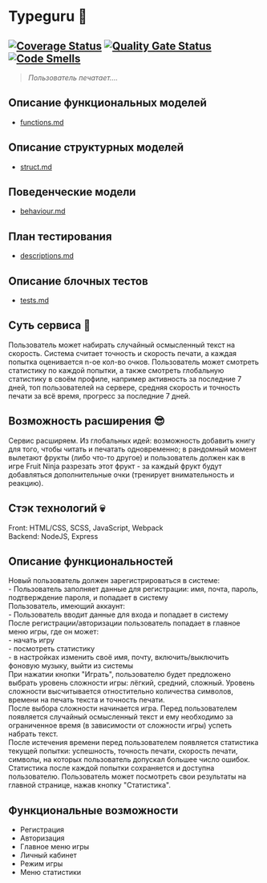 # Typeguru 👋
[![Coverage Status](https://coveralls.io/repos/github/danelloptz/typeguru/badge.svg?branch=main)](https://coveralls.io/github/danelloptz/typeguru?branch=main)
[![Quality Gate Status](https://sonarcloud.io/api/project_badges/measure?project=danelloptz_typeguru&metric=alert_status)](https://sonarcloud.io/summary/new_code?id=danelloptz_typeguru)
[![Code Smells](https://sonarcloud.io/api/project_badges/measure?project=danelloptz_typeguru&metric=code_smells)](https://sonarcloud.io/summary/new_code?id=danelloptz_typeguru)
---
> *Пользователь печатает....*

## Описание функциональных моделей        
* [functions.md](docs/functions.md)     
## Описание структурных моделей        
* [struct.md](docs/struct.md) 
## Поведенческие модели              
* [behaviour.md](docs/behaviour.md)     
## План тестирования              
* [descriptions.md](docs/descriptions.md)    
## Описание блочных тестов              
* [tests.md](docs/tests.md)    

## Суть сервиса 👾
Пользователь может набирать случайный осмысленный текст на скорость. Система считает точность и скорость печати, а каждая попытка оценивается n-ое кол-во очков. Пользователь может смотреть статистику по каждой попытки, а также смотреть глобальную статистику в своём профиле, например активность за последние 7 дней, топ пользователей на сервере, средняя скорость и точность печати за всё время, прогресс за последние 7 дней.     

## Возможность расширения 😎
Сервис расширяем. Из глобальных идей: возможность добавить книгу для того, чтобы читать и печатать одновременно; в рандомный момент вылетают фрукты (либо что-то другое) и пользователь должен как в игре Fruit Ninja разрезать этот фрукт - за каждый фрукт будут добавляться дополнительные очки (тренирует внимательность и реакцию).       

## Стэк технологий 💀
Front: HTML/CSS, SCSS, JavaScript, Webpack     
Backend: NodeJS, Express     

## Описание функциональностей
Новый пользователь должен зарегистрироваться в системе:       
	- Пользователь заполняет данные для регистрации: имя, почта, пароль, подтверждение пароля, и попадает в систему     
Пользователь, имеющий аккаунт:     
	- Пользователь вводит данные для входа и попадает в систему      
После регистрации/авторизации пользователь попадает в главное меню игры, где он может:     
	- начать игру        
	- посмотреть статистику      
	- в настройках изменить своё имя, почту, включить/выключить фоновую музыку, выйти из системы       
При нажатии кнопки "Играть", пользователю будет предложено выбрать уровень сложности игры: лёгкий, средний, сложный. Уровень сложности высчитывается отностительно количества символов, времени на печать текста и точность печати.      
После выбора сложности начинается игра. Перед пользователем появляется случайный осмысленный текст и ему необходимо за ограниченное время (в зависимости от сложности игры) успеть набрать текст.        
После истечения времени перед пользователем появляется статистика текущей попытки: успешность, точность печати, скорость печати, символы, на которых пользователь допускал большее число ошибок.      
Статистика после каждой попытки сохраняется и доступна пользователю. Пользователь может посмотреть свои результаты на главной странице, нажав кнопку "Статистика".

## Функциональные возможности      
- Регистрация      
- Авторизация      
- Главное меню игры      
- Личный кабинет      
- Режим игры      
- Меню статистики
